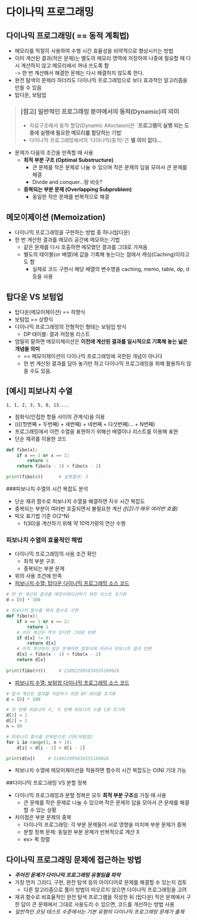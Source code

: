 # 다이나믹 프로그래밍

## 다이나믹 프로그래밍( == 동적 계획법)
* 메모리를 적절히 사용하여 수행 시간 효율성을 비약적으로 향상시키는 방법
* 이미 계산된 결과(작은 문제)는 별도의 메모리 영역에 저장하여 나중에 필요할 때 다시 계산하지 않고 메모리에서 꺼내 쓰도록 함  
   ->  한 번 계산해서 해결한 문제는 다시 해결하지 않도록 한다.
* 완전 탐색의 문제라 하더라도 다이나믹 프로그래밍으로 보다 효과적인 알고리즘을 만들 수 있음
* 탑다운, 보텀업

> ### [참고] 일반적인 프로그래밍 분야에서의 동적(Dynamic)의 의미
> * 자료구조에서 동적 할당(Dynamic Alloctaion)은 '**프로그램이 실행 되는 도중에 실행에 필요한 메모리를 할당하는 기법**'
> * 다이나믹 프로그래밍에서의 '다이나믹(동적)'은 **별 의미 없다...**

* 문제가 다음의 조건을 만족할 때 사용  
  * **최적 부분 구조 (Optimal Substructure)**
     * 큰 문제를 작은 문제로 나눌 수 있으며 작은 문제의 답을 모아서 큰 문제를 해결 
     * Divide and conquer...랑 비슷?
  * **중복되는 부분 문제 (Overlapping Subproblem)**
     * 동일한 작은 문제를 반복적으로 해결

## 메모이제이션 (Memoization)
* 다이나믹 프로그래밍을 구현하는 방법 중 하나(탑다운)
* 한 번 게산한 결과를 메모리 공간에 메모하는 기법
   * 같은 문제를 다시 호출하면 메모했던 결과를 그대로 가져옴
   * 별도의 테이블(or 배열)에 값을 기록해 놓는다는 점에서 캐싱(Caching)이라고도 함
      * 실제로 코드 구현시 해당 배열의 변수명을 caching, memo, table, dp, d 등을 사용

## 탑다운 VS 보텀업
* 탑다운(메모이제이션) == 하향식
* 보텀업 == 상향식
* 다이나믹 프로그래밍의 전형적인 형태는 보텀업 방식
   * DP 테이블: 결과 저장용 리스트 
* 엄밀히 말하면 메모이제이션은 **이전에 계산된 결과를 일시적으로 기록해 놓는 넓은 개념을 의미** 
  * == 메모이제이션이 다이나믹 프로그래밍에 국한된 개념이 아니다
  * 한 번 계산된 결과를 담아 놓기만 하고 다이나믹 프로그래밍을 위해 활용하지 않을 수도 있음.


## [예시] 피보나치 수열
`1, 1, 2, 3, 5, 8, 13....  `  

* 점화식(인접한 항들 사이의 관계식)을 이용  
* ((((첫번째 + 두번째) + 세번째) + 네번째 + 다섯번째)... + N번째)  
* 프로그래밍에서 이런 수열을 표현하기 위해선 배열이나 리스트를 이용해 표현
* 단순 재귀를 이용한 코드  

```python
def fibo(x):
	if x == 1 or x == 2:
		return 1
	return fibo(x - 1) + fibo(x - 2)

print(fibo(4))		# 실행결과: 3
```

###피보나치 수열의 시간 복잡도 분석
* 단순 재귀 함수로 피보나치 수열을 해결하면 지수 시간 복잡도
* 중복되는 부분이 여러번 호출되면서 불필요한 계산 *(f(2)가 매우 여러번 호출)*
* 빅오 표기법 기준 O(2^N)
  * f(30)을 계산하기 위해 약 10억가량의 연산 수행 

### 피보나치 수열의 효율적인 해법
* 다이나믹 프로그래밍의 사용 조건 확인
   *  최적 부분 구조
   *  중복되는 부분 문제
* 위의 사용 조건에 만족  
* [피보나치 수열: 탑다운 다이나믹 프로그래밍 소스 코드](https://github.com/hrjin0308/PythonStudy/blob/master/%EC%9D%B4%EC%BD%94%ED%85%8C2021/06_%EB%8B%A4%EC%9D%B4%EB%82%98%EB%AF%B9_%ED%94%84%EB%A1%9C%EA%B7%B8%EB%9E%98%EB%B0%8D/Fibo_TopDown.ipynb)  

```python
# 한 번 계산된 결과를 메모이제이션하기 위한 리스트 초기화
d = [0] * 100

# 피보나치 함수를 재귀 함수로 구현
def fibo(x):
    if x == 1 or x == 2:
        return 1
    # 이미 계산된 적이 있다면 그대로 반환
    if d[x] != 0:
        return d[x]
    # 아직 계산하지 않은 문제라면 점화식에 따라서 피보나치 결과 반환
    d[x] = fibo(x - 1) + fibo(x - 2)
    return d[x]
    
print(fibo(99))		# 218922995834555169026
```

* [피보나치 수열: 보텀업 다이나믹 프로그래밍 소스 코드](https://github.com/hrjin0308/PythonStudy/blob/master/%EC%9D%B4%EC%BD%94%ED%85%8C2021/06_%EB%8B%A4%EC%9D%B4%EB%82%98%EB%AF%B9_%ED%94%84%EB%A1%9C%EA%B7%B8%EB%9E%98%EB%B0%8D/Fibo_BottomUp.ipynb)

```python
# 앞서 계산된 결과를 저장하기 위한 DP 테이블 초기화
d = [0] * 100

# 첫 번째 피보나치 수, 두 번째 피보나치 수를 1로 초기화
d[1] = 1
d[2] = 1
n = 99

# 피보나치 함수를 반복문으로 구현(바텀업)
for i in range(3, n + 1):
    d[i] = d[i - 1] + d[i - 2]

print(d[n])		# 218922995834555169026
```

* 피보나치 수열에 메모이제이션을 적용하면 함수의 시간 복잡도는 O(N) 기대 가능

##다이나믹 프로그래밍 VS 분할 정복
* 다이나믹 프로그래밍과 분할 정복은 모두 **최적 부분 구조**를 가질 때 사용
   * 큰 문제를 작은 문제로 나눌 수 있으며 작은 문제의 답을 모아서 큰 문제를 해결할 수 있는 상황
* 차이점은 부분 문제의 중복
   * 다이나믹 프로그래밍: 각 부분 문제들이 서로 영향을 미치며 부분 문제가 중복
   * 분할 정복 문제: 동일한 부분 문제가 반복적으로 계산 X
   * ex> 퀵 정렬
   
## 다이나믹 프로그래밍 문제에 접근하는 방법
* ***주어진 문제가 다이나믹 프로그래밍 유형임을 파악***
* 가장 먼저 그리디, 구현, 완전 탐색 등의 아이디어로 문제를 해결할 수 있는지 검토
   * 다른 알고리즘으로 풀이 방법이 떠오르지 않으면 다이나믹 프로그래밍을 고려 
* 재귀 함수로 비효율적인 완전 탐색 프로그램을 작성한 뒤 (탑다운) 작은 문제에서 구한 답이 큰 문제에서 그대로 사용도리 수 있으면, 코드를 개선하는 방법 사용
* _일반적인 코딩 테스트 수준에서는 기본 유형의 다이나믹 프로그래밍 문제가 출제_
